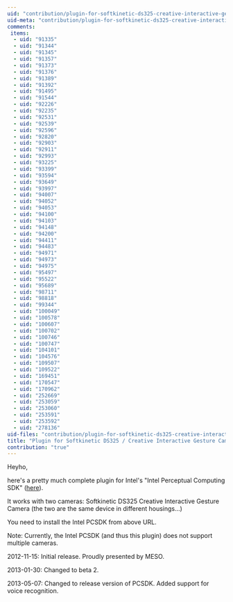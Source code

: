 ```yaml
---
uid: "contribution/plugin-for-softkinetic-ds325-creative-interactive-gesture-camera-with-intel-perceptual-"
uid-meta: "contribution/plugin-for-softkinetic-ds325-creative-interactive-gesture-camera-with-intel-perceptual--meta"
comments: 
 items: 
  - uid: "91335"
  - uid: "91344"
  - uid: "91345"
  - uid: "91357"
  - uid: "91373"
  - uid: "91376"
  - uid: "91389"
  - uid: "91392"
  - uid: "91495"
  - uid: "91544"
  - uid: "92226"
  - uid: "92235"
  - uid: "92531"
  - uid: "92539"
  - uid: "92596"
  - uid: "92820"
  - uid: "92903"
  - uid: "92911"
  - uid: "92993"
  - uid: "93225"
  - uid: "93399"
  - uid: "93594"
  - uid: "93649"
  - uid: "93997"
  - uid: "94007"
  - uid: "94052"
  - uid: "94053"
  - uid: "94100"
  - uid: "94103"
  - uid: "94148"
  - uid: "94200"
  - uid: "94411"
  - uid: "94483"
  - uid: "94971"
  - uid: "94973"
  - uid: "94975"
  - uid: "95497"
  - uid: "95522"
  - uid: "95689"
  - uid: "98711"
  - uid: "98818"
  - uid: "99344"
  - uid: "100049"
  - uid: "100578"
  - uid: "100607"
  - uid: "100702"
  - uid: "100746"
  - uid: "100747"
  - uid: "104101"
  - uid: "104576"
  - uid: "109507"
  - uid: "109522"
  - uid: "169451"
  - uid: "170547"
  - uid: "170962"
  - uid: "252669"
  - uid: "253059"
  - uid: "253060"
  - uid: "253591"
  - uid: "253592"
  - uid: "278136"
uid-files: "contribution/plugin-for-softkinetic-ds325-creative-interactive-gesture-camera-with-intel-perceptual--files"
title: "Plugin for Softkinetic DS325 / Creative Interactive Gesture Camera with Intel Perceptual Computing SDK"
contribution: "true"
---
```


Heyho,

here's a pretty much complete plugin for Intel's "Intel Perceptual Computing SDK" ([here](http://software.intel.com/en-us/vcsource/tools/perceptual-computing-sdk)).

It works with two cameras:
Softkinetic DS325
Creative Interactive Gesture Camera
(the two are the same device in different housings...)

You need to install the Intel PCSDK from above URL.

Note: Currently, the Intel PCSDK (and thus this plugin) does not support 
multiple cameras.

2012-11-15: Initial release. Proudly presented by MESO.

2013-01-30: Changed to beta 2.

2013-05-07: Changed to release version of PCSDK. Added support for voice recognition.